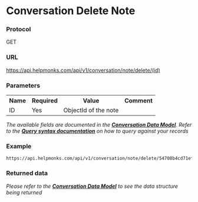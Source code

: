 # Conversation Delete Note

### Protocol
GET

### URL
https://api.helpmonks.com/api/v1/conversation/note/delete/(id)

### Parameters
<table>
    <tr>
        <th>Name</th>
        <th>Required</th>
        <th>Value</th>
        <th>Comment</th>
    </tr>
    <tr>
        <td>ID</td>
        <td>Yes</td>
        <td>ObjectId of the note</td>
        <td></td>
    </tr>
</table>

*The available fields are documented in the **[Conversation Data Model](/api/models/conversation/)**. Refer to the **[Query syntax documentation](/api/syntax)** on how to query against your records*

### Example

```
https://api.helpmonks.com/api/v1/conversation/note/delete/54708b4cd71ef2dbdb557b9d
```

### Returned data

*Please refer to the **[Conversation Data Model](/api/models/conversation/)** to see the data structure being returned*

